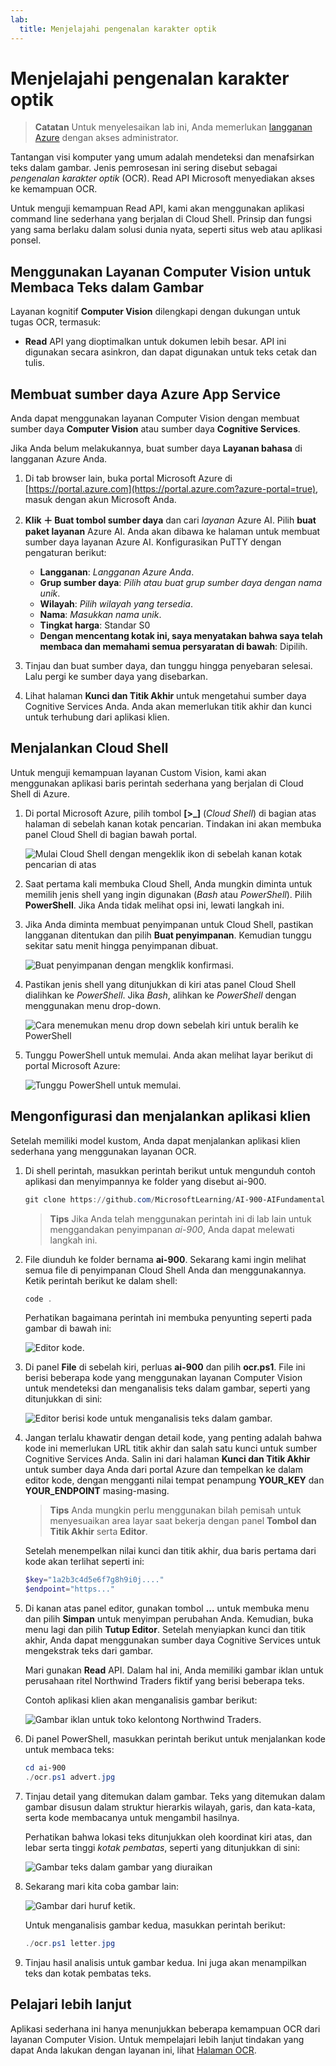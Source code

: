 ```yaml
---
lab:
  title: Menjelajahi pengenalan karakter optik
---
```


# Menjelajahi pengenalan karakter optik

> **Catatan** Untuk menyelesaikan lab ini, Anda memerlukan [langganan Azure](https://azure.microsoft.com/free?azure-portal=true) dengan akses administrator.

Tantangan visi komputer yang umum adalah mendeteksi dan menafsirkan teks dalam gambar. Jenis pemrosesan ini sering disebut sebagai *pengenalan karakter optik* (OCR). Read API Microsoft menyediakan akses ke kemampuan OCR. 

Untuk menguji kemampuan Read API, kami akan menggunakan aplikasi command line sederhana yang berjalan di Cloud Shell. Prinsip dan fungsi yang sama berlaku dalam solusi dunia nyata, seperti situs web atau aplikasi ponsel.

## Menggunakan Layanan Computer Vision untuk Membaca Teks dalam Gambar

Layanan kognitif **Computer Vision** dilengkapi dengan dukungan untuk tugas OCR, termasuk:

- **Read** API yang dioptimalkan untuk dokumen lebih besar. API ini digunakan secara asinkron, dan dapat digunakan untuk teks cetak dan tulis.

## Membuat sumber daya Azure App Service

Anda dapat menggunakan layanan Computer Vision dengan membuat sumber daya **Computer Vision** atau sumber daya **Cognitive Services**.

Jika Anda belum melakukannya, buat sumber daya **Layanan bahasa** di langganan Azure Anda.

1. Di tab browser lain, buka portal Microsoft Azure di [https://portal.azure.com](https://portal.azure.com?azure-portal=true), masuk dengan akun Microsoft Anda.

1. **Klik &#65291; Buat tombol sumber daya** dan cari *layanan* Azure AI. Pilih **buat** **paket layanan** Azure AI. Anda akan dibawa ke halaman untuk membuat sumber daya layanan Azure AI. Konfigurasikan PuTTY dengan pengaturan berikut:
    - **Langganan**: *Langganan Azure Anda*.
    - **Grup sumber daya**: *Pilih atau buat grup sumber daya dengan nama unik*.
    - **Wilayah**: *Pilih wilayah yang tersedia*.
    - **Nama**: *Masukkan nama unik*.
    - **Tingkat harga**: Standar S0
    - **Dengan mencentang kotak ini, saya menyatakan bahwa saya telah membaca dan memahami semua persyaratan di bawah**: Dipilih.

1. Tinjau dan buat sumber daya, dan tunggu hingga penyebaran selesai. Lalu pergi ke sumber daya yang disebarkan.

1. Lihat halaman **Kunci dan Titik Akhir** untuk mengetahui sumber daya Cognitive Services Anda. Anda akan memerlukan titik akhir dan kunci untuk terhubung dari aplikasi klien.

## Menjalankan Cloud Shell

Untuk menguji kemampuan layanan Custom Vision, kami akan menggunakan aplikasi baris perintah sederhana yang berjalan di Cloud Shell di Azure.

1. Di portal Microsoft Azure, pilih tombol **[>_]** (*Cloud Shell*) di bagian atas halaman di sebelah kanan kotak pencarian. Tindakan ini akan membuka panel Cloud Shell di bagian bawah portal. 

    ![Mulai Cloud Shell dengan mengeklik ikon di sebelah kanan kotak pencarian di atas](media/read-text-computer-vision/powershell-portal-guide-1.png)

1. Saat pertama kali membuka Cloud Shell, Anda mungkin diminta untuk memilih jenis shell yang ingin digunakan (*Bash* atau *PowerShell*). Pilih **PowerShell**. Jika Anda tidak melihat opsi ini, lewati langkah ini.  

1. Jika Anda diminta membuat penyimpanan untuk Cloud Shell, pastikan langganan ditentukan dan pilih **Buat penyimpanan**. Kemudian tunggu sekitar satu menit hingga penyimpanan dibuat.

    ![Buat penyimpanan dengan mengklik konfirmasi.](media/read-text-computer-vision/powershell-portal-guide-2.png)

1. Pastikan jenis shell yang ditunjukkan di kiri atas panel Cloud Shell dialihkan ke *PowerShell*. Jika *Bash*, alihkan ke *PowerShell* dengan menggunakan menu drop-down.

    ![Cara menemukan menu drop down sebelah kiri untuk beralih ke PowerShell](media/read-text-computer-vision/powershell-portal-guide-3.png) 

1. Tunggu PowerShell untuk memulai. Anda akan melihat layar berikut di portal Microsoft Azure:  

    ![Tunggu PowerShell untuk memulai.](media/read-text-computer-vision/powershell-prompt.png) 

## Mengonfigurasi dan menjalankan aplikasi klien

Setelah memiliki model kustom, Anda dapat menjalankan aplikasi klien sederhana yang menggunakan layanan OCR.

1. Di shell perintah, masukkan perintah berikut untuk mengunduh contoh aplikasi dan menyimpannya ke folder yang disebut ai-900.

    ```PowerShell
    git clone https://github.com/MicrosoftLearning/AI-900-AIFundamentals ai-900
    ```

    >**Tips** Jika Anda telah menggunakan perintah ini di lab lain untuk menggandakan penyimpanan *ai-900*, Anda dapat melewati langkah ini.

1. File diunduh ke folder bernama **ai-900**. Sekarang kami ingin melihat semua file di penyimpanan Cloud Shell Anda dan menggunakannya. Ketik perintah berikut ke dalam shell:

    ```PowerShell
    code .
    ```

    Perhatikan bagaimana perintah ini membuka penyunting seperti pada gambar di bawah ini: 

    ![Editor kode.](media/read-text-computer-vision/powershell-portal-guide-4.png)

1. Di panel **File** di sebelah kiri, perluas **ai-900** dan pilih **ocr.ps1**. File ini berisi beberapa kode yang menggunakan layanan Computer Vision untuk mendeteksi dan menganalisis teks dalam gambar, seperti yang ditunjukkan di sini:

    ![Editor berisi kode untuk menganalisis teks dalam gambar.](media/read-text-computer-vision/ocr-code.png)

1. Jangan terlalu khawatir dengan detail kode, yang penting adalah bahwa kode ini memerlukan URL titik akhir dan salah satu kunci untuk sumber Cognitive Services Anda. Salin ini dari halaman **Kunci dan Titik Akhir** untuk sumber daya Anda dari portal Azure dan tempelkan ke dalam editor kode, dengan mengganti nilai tempat penampung **YOUR_KEY** dan **YOUR_ENDPOINT** masing-masing.

    > **Tips** Anda mungkin perlu menggunakan bilah pemisah untuk menyesuaikan area layar saat bekerja dengan panel **Tombol dan Titik Akhir** serta **Editor**.

    Setelah menempelkan nilai kunci dan titik akhir, dua baris pertama dari kode akan terlihat seperti ini:

    ```PowerShell
    $key="1a2b3c4d5e6f7g8h9i0j...."    
    $endpoint="https..."
    ```

1. Di kanan atas panel editor, gunakan tombol **...** untuk membuka menu dan pilih **Simpan** untuk menyimpan perubahan Anda. Kemudian, buka menu lagi dan pilih **Tutup Editor**. Setelah menyiapkan kunci dan titik akhir, Anda dapat menggunakan sumber daya Cognitive Services untuk mengekstrak teks dari gambar.

    Mari gunakan **Read** API. Dalam hal ini, Anda memiliki gambar iklan untuk perusahaan ritel Northwind Traders fiktif yang berisi beberapa teks.

    Contoh aplikasi klien akan menganalisis gambar berikut:

    ![Gambar iklan untuk toko kelontong Northwind Traders.](media/read-text-computer-vision/advert.jpg)

1. Di panel PowerShell, masukkan perintah berikut untuk menjalankan kode untuk membaca teks:

    ```PowerShell
    cd ai-900
    ./ocr.ps1 advert.jpg
    ```

1. Tinjau detail yang ditemukan dalam gambar. Teks yang ditemukan dalam gambar disusun dalam struktur hierarkis wilayah, garis, dan kata-kata, serta kode membacanya untuk mengambil hasilnya.

    Perhatikan bahwa lokasi teks ditunjukkan oleh koordinat kiri atas, dan lebar serta tinggi *kotak pembatas*, seperti yang ditunjukkan di sini:

    ![Gambar teks dalam gambar yang diuraikan](media/read-text-computer-vision/lab-05-bounding-boxes.png)

1. Sekarang mari kita coba gambar lain:

    ![Gambar dari huruf ketik.](media/read-text-computer-vision/letter.jpg)

    Untuk menganalisis gambar kedua, masukkan perintah berikut:

    ```PowerShell
    ./ocr.ps1 letter.jpg
    ```

1. Tinjau hasil analisis untuk gambar kedua. Ini juga akan menampilkan teks dan kotak pembatas teks.

## Pelajari lebih lanjut

Aplikasi sederhana ini hanya menunjukkan beberapa kemampuan OCR dari layanan Computer Vision. Untuk mempelajari lebih lanjut tindakan yang dapat Anda lakukan dengan layanan ini, lihat [Halaman OCR](https://docs.microsoft.com/azure/cognitive-services/computer-vision/overview-ocr).
